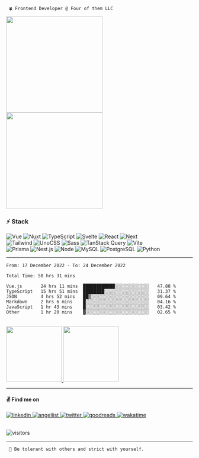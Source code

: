 
     🍀️ Frontend Developer @ Four of them LLC
     
<div>
<img src="https://c.tenor.com/wD-FRmEEJ8YAAAAd/pat-a-mat-a-je-to.gif" height="260" style="display:inline-block"/>
<img src="https://thumbs.gfycat.com/GleamingMadeupCrayfish-max-1mb.gif" height="260" />
</div>




<!--
**mat2ja/mat2ja** is a ✨ _special_ ✨ repository because its `README.md` (this file) appears on your GitHub profile.

Here are some ideas to get you started:

- 🔭 I’m currently working on mc2 project
- 🌱 I’m currently learning Vue
- 👯 I’m looking to collaborate on ...
- 🤔 I’m looking for help with ...
- 💬 Ask me about ...
- 📫 How to reach me: ...
- 😄 Pronouns: ...
- ⚡ Fun fact: ...


[![Hits](https://hits.seeyoufarm.com/api/count/incr/badge.svg?url=https%3A%2F%2Fgithub.com%2Fmat2ja%2Fhit-counter&count_bg=%232ECC71&title_bg=%2327AE60&icon=&icon_color=%23E7E7E7&title=hits&edge_flat=true)](https://hits.seeyoufarm.com)

-->


### ⚡ Stack
<p>
  <img alt="Vue" src="https://img.shields.io/badge/vue-%2335495e.svg?style=for-the-badge&logo=vuedotjs&logoColor=%234FC08D" />
  <img alt="Nuxt" src="https://img.shields.io/badge/Nuxt-002E3B?style=for-the-badge&logo=nuxtdotjs&logoColor=#00DC82" />
  <img alt="TypeScript" src="https://img.shields.io/badge/-TypeScript-3178C6?style=for-the-badge&logo=typescript&logoColor=white" /> 
  <img alt="Svelte" src="https://img.shields.io/badge/svelte-%23f1413d.svg?style=for-the-badge&logo=svelte&logoColor=white" />
  <img alt="React" src="https://img.shields.io/badge/react-%2323272F.svg?style=for-the-badge&logo=react&logoColor=%2361DAFB" />
  <img alt="Next" src="https://img.shields.io/badge/Next-black?style=for-the-badge&logo=next.js&logoColor=white" />
  <br />
  <img alt="Tailwind" src="https://img.shields.io/badge/tailwind-%2338B2AC.svg?style=for-the-badge&logo=tailwind-css&logoColor=white" />
  <img alt="UnoCSS" src="https://img.shields.io/badge/unocss-333333.svg?style=for-the-badge&logo=unocss&logoColor=white" />
  <img alt="Sass" src="https://img.shields.io/badge/Sass-hotpink.svg?style=for-the-badge&logo=SASS&logoColor=white" />
  <img alt="TanStack Query" src="https://img.shields.io/badge/TanStack%20Query-FF4154?style=for-the-badge&logo=react%20query&logoColor=white" />
  <img alt="Vite" src="https://img.shields.io/badge/-Vite-646CFF?style=for-the-badge&logo=vite&logoColor=white" />
  <br />
  <img alt="Prisma" src="https://img.shields.io/badge/Prisma-5967D8?style=for-the-badge&logo=Prisma&logoColor=white" />  
  <img alt="Nest.js" src="https://img.shields.io/badge/nest-%23E0234E.svg?style=for-the-badge&logo=nestjs&logoColor=white" />
  <img alt="Node" src="https://img.shields.io/badge/node-6DA55F?style=for-the-badge&logo=node.js&logoColor=white" />  
  <img alt="MySQL" src="https://img.shields.io/badge/-MySQL-4479A1?style=for-the-badge&logo=mysql&logoColor=white" />
  <img alt="PostgreSQL" src="https://img.shields.io/badge/-Postgres-4169E1?style=for-the-badge&logo=postgresql&logoColor=white" />
  <img alt="Python" src="https://img.shields.io/badge/-Python-4C8BBE?style=for-the-badge&logo=python&logoColor=white" />
</p>

---

<!--### 📊 Weekly development breakdown-->
<!--START_SECTION:waka-->

```text
From: 17 December 2022 - To: 24 December 2022

Total Time: 50 hrs 31 mins

Vue.js       24 hrs 11 mins  ████████████░░░░░░░░░░░░░   47.88 %
TypeScript   15 hrs 51 mins  ████████░░░░░░░░░░░░░░░░░   31.37 %
JSON         4 hrs 52 mins   ██▒░░░░░░░░░░░░░░░░░░░░░░   09.64 %
Markdown     2 hrs 6 mins    █░░░░░░░░░░░░░░░░░░░░░░░░   04.16 %
JavaScript   1 hr 43 mins    █░░░░░░░░░░░░░░░░░░░░░░░░   03.42 %
Other        1 hr 20 mins    ▓░░░░░░░░░░░░░░░░░░░░░░░░   02.65 %
```

<!--END_SECTION:waka-->

<!--<p>
  <img src="https://wakatime.com/share/@mat2ja/9b7d27c9-27c9-447b-ae82-a196bbb2539e.svg" height="500">
</p>-->

<br />

<a href="https://github.com/mat2ja/">
 <img height="150" src="https://github-readme-stats.vercel.app/api/wakatime?username=matijao&hide_border=true&theme=shades-of-purple&layout=compact&langs_count=8&hide_title=true" />
</a>
<a href="https://github.com/mat2ja/">
  <img height="150" src="https://github-readme-stats.vercel.app/api?username=mat2ja&count_private=true&include_all_commits=true&show_icons=true&hide_border=true&theme=shades-of-purple&layout=compact&hide_rank=true&hide_title=true" />
</a>

---

#### ✌️ Find me on

<div>
    <a href="https://www.linkedin.com/in/matijao/" target="_blank">
    <img alt="linkedin" src="https://img.shields.io/badge/linkedin-%230077B5.svg?style=for-the-badge&logo=linkedin&logoColor=white" />
</a>
<a href="https://angel.co/u/matijao" target="_blank">
    <img alt="angeliist" src="https://img.shields.io/badge/AngelList-%23D4D4D4.svg?style=for-the-badge&logo=AngelList&logoColor=black" />
</a>
<a href="https://twitter.com/matijao_" target="_blank">
    <img alt="twitter" src="https://img.shields.io/badge/twitter_-%231DA1F2.svg?style=for-the-badge&logo=Twitter&logoColor=white" />
</a>
<a href="https://www.goodreads.com/matijao" target="_blank">
    <img alt="goodreads" src="https://img.shields.io/badge/Goodreads-F3F1EA?style=for-the-badge&logo=goodreads&logoColor=372213" />
</a>
<a href="https://wakatime.com/@matijao" target="_blank">
    <img alt="wakatime" src="https://wakatime.com/badge/user/73d09cdf-c9fc-423b-9f1d-ff77f6d291da.svg?style=for-the-badge" />
</a>
</div>

<br />

![visitors](https://visitor-badge.glitch.me/badge?page_id=mat2ja&right_color=lightgrey)

---

     🗿 Be tolerant with others and strict with yourself.

